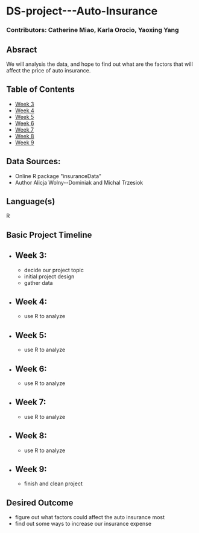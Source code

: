 # DS-project---Auto-Insurance

### Contributors: Catherine Miao, Karla Orocio, Yaoxing Yang

## Absract

We will analysis the data, and hope to find out what are the factors that will affect the price of auto insurance.

## Table of Contents
* [Week 3](#weekthree)
* [Week 4](#weekfour)
* [Week 5](#weekfive)
* [Week 6](#weeksix)
* [Week 7](#weekseven)
* [Week 8](#weekeight)
* [Week 9](#weeknine)

## Data Sources:

* Online R package "insuranceData"
* Author Alicja Wolny--Dominiak and Michal Trzesiok

## Language(s)
  R
  
## Basic Project Timeline

* ## <a name='weekthree'></a>Week 3:

   * decide our project topic
   * initial project design
   * gather data

* ## <a name='weekfour'></a>Week 4:

   * use R to analyze

* ## <a name='weekfive'></a>Week 5:

   * use R to analyze

* ## <a name='weeksix'></a>Week 6:

   * use R to analyze

* ## <a name='weekseven'></a>Week 7:

   * use R to analyze

* ## <a name='weekeight'></a>Week 8:

   * use R to analyze

* ## <a name='weeknine'></a>Week 9:

   * finish and clean project


## Desired Outcome

* figure out what factors could affect the auto insurance most
* find out some ways to increase our insurance expense
